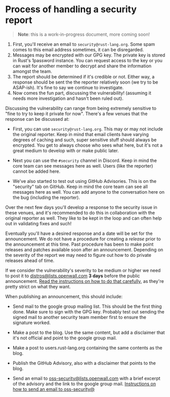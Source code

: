 # Process of handling a security report

> **Note**: this is a work-in-progress document, more coming soon!

1. First, you'll receive an email to `security@rust-lang.org`. Some spam comes
   to this email address sometimes, it can be disregarded.
2. Messages may be encrypted with our GPG key. The private key is stored in
   Rust's 1password instance. You can request access to the key or you can wait
   for another member to decrypt and share the information amongst the team.
3. The report should be determined if it's credible or not. Either way, a
   response should be sent the the reporter relatively soon (we try to be
   ASAP-ish). It's fine to say we continue to investigate.
4. Now comes the fun part, discussing the vulnerability! (assuming it needs more
   investigation and hasn't been ruled out).

Discussing the vulnerability can range from being extremely sensitive to "fine
to try to keep it private for now". There's a few venues that the response can
be discussed at:

* First, you can use `security@rust-lang.org`. This may or may not include the
  original reporter. Keep in mind that email clients have varying degrees of
  caching and such, super sensitive stuff should always be encrypted. You get to
  always choose who sees what here, but it's not a great medium to develop with
  or make public later.

* Next you can use the `#security` channel in Discord. Keep in mind the core
  team can see messages here as well. Users (like the reporter) cannot be added
  here.

* We've also started to test out using GitHub Advisories. This is on the
  "security" tab on GitHub. Keep in mind the core team can see all messages here
  as well. You can add anyone to the conversation here on the bug (including the
  reporter).

Over the next few days you'll develop a response to the security issue in these
venues, and it's recommended to do this in collaboration with the original
reporter as well. They like to be kept in the loop and can often help out in
validating fixes and such!

Eventually you'll have a desired response and a date will be set for the
announcement. We do not have a procedure for creating a *release* prior to the
announcement at this time. Past procedure has been to make point releases and
patches available soon after an announcement. Depending on the severity of the
report we may need to figure out how to do private releases ahead of time.

If we consider the vulnerability's severity to be medium or higher we need to
post it to distros@lists.openwall.com **3 days** before the public
announcement. [Read the instructions on how to do that carefully][distros], as
they're pretty strict on what they want.

When publishing an announcement, this should include:

* Send mail to the google group mailing list. This should be the first thing
  done. Make sure to sign with the GPG key. Probably test out sending the signed
  mail to another security team member first to ensure the signature worked.

* Make a post to the blog. Use the same content, but add a disclaimer that it's
  not official and point to the google group mail.

* Make a post to users.rust-lang.org containing the same contents as the blog.

* Publish the GitHub Advisory, also with a disclaimer that points to the blog.

* Send an email to oss-security@lists.openwall.com with a brief excerpt of the
  advisory and the link to the google group mail. [Instructions on how to send
  an email to oss-security@][oss-security]

[distros]: https://oss-security.openwall.org/wiki/mailing-lists/distros#list-policy-and-instructions-for-reporters
[oss-security]: https://oss-security.openwall.org/wiki/mailing-lists/oss-security
